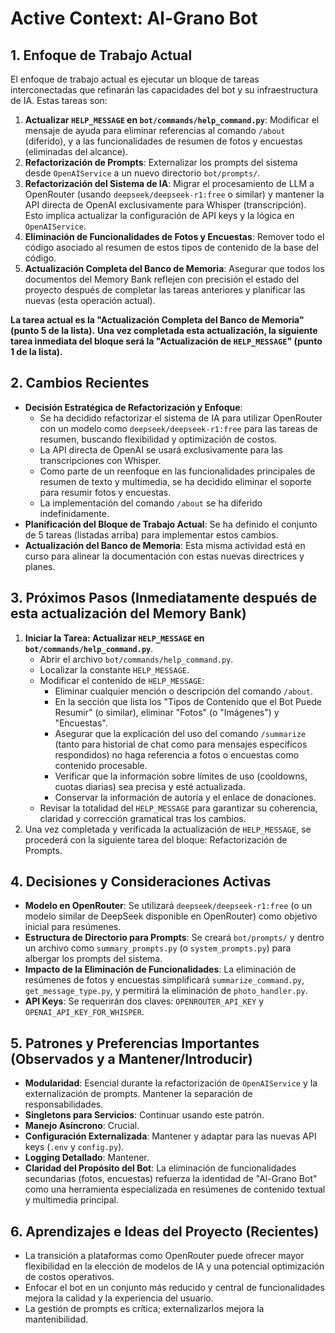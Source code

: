 # Active Context: Al-Grano Bot

## 1. Enfoque de Trabajo Actual

El enfoque de trabajo actual es ejecutar un bloque de tareas interconectadas que refinarán las capacidades del bot y su infraestructura de IA. Estas tareas son:

1.  **Actualizar `HELP_MESSAGE` en `bot/commands/help_command.py`**: Modificar el mensaje de ayuda para eliminar referencias al comando `/about` (diferido), y a las funcionalidades de resumen de fotos y encuestas (eliminadas del alcance).
2.  **Refactorización de Prompts**: Externalizar los prompts del sistema desde `OpenAIService` a un nuevo directorio `bot/prompts/`.
3.  **Refactorización del Sistema de IA**: Migrar el procesamiento de LLM a OpenRouter (usando `deepseek/deepseek-r1:free` o similar) y mantener la API directa de OpenAI exclusivamente para Whisper (transcripción). Esto implica actualizar la configuración de API keys y la lógica en `OpenAIService`.
4.  **Eliminación de Funcionalidades de Fotos y Encuestas**: Remover todo el código asociado al resumen de estos tipos de contenido de la base del código.
5.  **Actualización Completa del Banco de Memoria**: Asegurar que todos los documentos del Memory Bank reflejen con precisión el estado del proyecto después de completar las tareas anteriores y planificar las nuevas (esta operación actual).

**La tarea actual es la "Actualización Completa del Banco de Memoria" (punto 5 de la lista).**
**Una vez completada esta actualización, la siguiente tarea inmediata del bloque será la "Actualización de `HELP_MESSAGE`" (punto 1 de la lista).**

## 2. Cambios Recientes

- **Decisión Estratégica de Refactorización y Enfoque**:
  - Se ha decidido refactorizar el sistema de IA para utilizar OpenRouter con un modelo como `deepseek/deepseek-r1:free` para las tareas de resumen, buscando flexibilidad y optimización de costos.
  - La API directa de OpenAI se usará exclusivamente para las transcripciones con Whisper.
  - Como parte de un reenfoque en las funcionalidades principales de resumen de texto y multimedia, se ha decidido eliminar el soporte para resumir fotos y encuestas.
  - La implementación del comando `/about` se ha diferido indefinidamente.
- **Planificación del Bloque de Trabajo Actual**: Se ha definido el conjunto de 5 tareas (listadas arriba) para implementar estos cambios.
- **Actualización del Banco de Memoria**: Esta misma actividad está en curso para alinear la documentación con estas nuevas directrices y planes.

## 3. Próximos Pasos (Inmediatamente después de esta actualización del Memory Bank)

1.  **Iniciar la Tarea: Actualizar `HELP_MESSAGE` en `bot/commands/help_command.py`**.
    - Abrir el archivo `bot/commands/help_command.py`.
    - Localizar la constante `HELP_MESSAGE`.
    - Modificar el contenido de `HELP_MESSAGE`:
      - Eliminar cualquier mención o descripción del comando `/about`.
      - En la sección que lista los "Tipos de Contenido que el Bot Puede Resumir" (o similar), eliminar "Fotos" (o "Imágenes") y "Encuestas".
      - Asegurar que la explicación del uso del comando `/summarize` (tanto para historial de chat como para mensajes específicos respondidos) no haga referencia a fotos o encuestas como contenido procesable.
      - Verificar que la información sobre límites de uso (cooldowns, cuotas diarias) sea precisa y esté actualizada.
      - Conservar la información de autoría y el enlace de donaciones.
    - Revisar la totalidad del `HELP_MESSAGE` para garantizar su coherencia, claridad y corrección gramatical tras los cambios.
2.  Una vez completada y verificada la actualización de `HELP_MESSAGE`, se procederá con la siguiente tarea del bloque: Refactorización de Prompts.

## 4. Decisiones y Consideraciones Activas

- **Modelo en OpenRouter**: Se utilizará `deepseek/deepseek-r1:free` (o un modelo similar de DeepSeek disponible en OpenRouter) como objetivo inicial para resúmenes.
- **Estructura de Directorio para Prompts**: Se creará `bot/prompts/` y dentro un archivo como `summary_prompts.py` (o `system_prompts.py`) para albergar los prompts del sistema.
- **Impacto de la Eliminación de Funcionalidades**: La eliminación de resúmenes de fotos y encuestas simplificará `summarize_command.py`, `get_message_type.py`, y permitirá la eliminación de `photo_handler.py`.
- **API Keys**: Se requerirán dos claves: `OPENROUTER_API_KEY` y `OPENAI_API_KEY_FOR_WHISPER`.

## 5. Patrones y Preferencias Importantes (Observados y a Mantener/Introducir)

- **Modularidad**: Esencial durante la refactorización de `OpenAIService` y la externalización de prompts. Mantener la separación de responsabilidades.
- **Singletons para Servicios**: Continuar usando este patrón.
- **Manejo Asíncrono**: Crucial.
- **Configuración Externalizada**: Mantener y adaptar para las nuevas API keys (`.env` y `config.py`).
- **Logging Detallado**: Mantener.
- **Claridad del Propósito del Bot**: La eliminación de funcionalidades secundarias (fotos, encuestas) refuerza la identidad de "Al-Grano Bot" como una herramienta especializada en resúmenes de contenido textual y multimedia principal.

## 6. Aprendizajes e Ideas del Proyecto (Recientes)

- La transición a plataformas como OpenRouter puede ofrecer mayor flexibilidad en la elección de modelos de IA y una potencial optimización de costos operativos.
- Enfocar el bot en un conjunto más reducido y central de funcionalidades mejora la calidad y la experiencia del usuario.
- La gestión de prompts es crítica; externalizarlos mejora la mantenibilidad.
